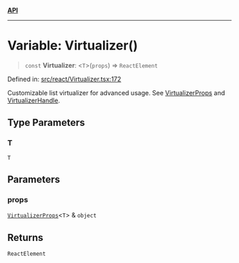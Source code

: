 [**API**](../../API.md)

***

# Variable: Virtualizer()

> `const` **Virtualizer**: \<`T`\>(`props`) => `ReactElement`

Defined in: [src/react/Virtualizer.tsx:172](https://github.com/inokawa/virtua/blob/dc2f657ff6a1dc801789978a3ca99ff4f4adf618/src/react/Virtualizer.tsx#L172)

Customizable list virtualizer for advanced usage. See [VirtualizerProps](../interfaces/VirtualizerProps.md) and [VirtualizerHandle](../interfaces/VirtualizerHandle.md).

## Type Parameters

### T

`T`

## Parameters

### props

[`VirtualizerProps`](../interfaces/VirtualizerProps.md)\<`T`\> & `object`

## Returns

`ReactElement`

